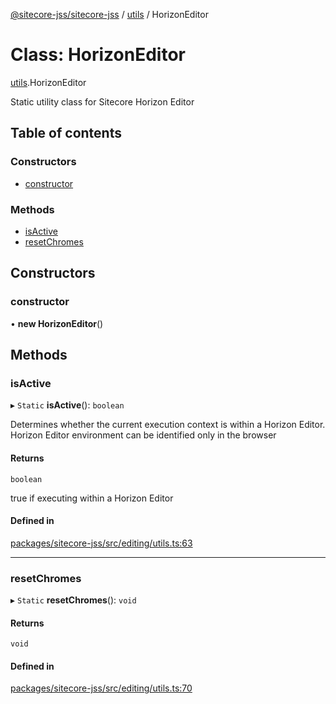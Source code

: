 [@sitecore-jss/sitecore-jss](../README.md) / [utils](../modules/utils.md) / HorizonEditor

# Class: HorizonEditor

[utils](../modules/utils.md).HorizonEditor

Static utility class for Sitecore Horizon Editor

## Table of contents

### Constructors

- [constructor](utils.HorizonEditor.md#constructor)

### Methods

- [isActive](utils.HorizonEditor.md#isactive)
- [resetChromes](utils.HorizonEditor.md#resetchromes)

## Constructors

### constructor

• **new HorizonEditor**()

## Methods

### isActive

▸ `Static` **isActive**(): `boolean`

Determines whether the current execution context is within a Horizon Editor.
Horizon Editor environment can be identified only in the browser

#### Returns

`boolean`

true if executing within a Horizon Editor

#### Defined in

[packages/sitecore-jss/src/editing/utils.ts:63](https://github.com/Sitecore/jss/blob/16512f80b/packages/sitecore-jss/src/editing/utils.ts#L63)

___

### resetChromes

▸ `Static` **resetChromes**(): `void`

#### Returns

`void`

#### Defined in

[packages/sitecore-jss/src/editing/utils.ts:70](https://github.com/Sitecore/jss/blob/16512f80b/packages/sitecore-jss/src/editing/utils.ts#L70)
